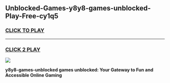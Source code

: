 
## Unblocked-Games-y8y8-games-unblocked-Play-Free-cy1q5
<h3>
<a href="https://premium76.site?title=y8y8-games-unblocked&ref=20M">CLICK TO PLAY</a></h3>
<hr>

<h3>
<a href="https://premium76.site?title=y8y8-games-unblocked&ref=20M">CLICK 2 PLAY</a>
  
</h3>

<a href="https://premium76.site?title=y8y8-games-unblocked&ref=19M"><img src="https://clearcache.store/games.png"></a>


**y8y8-games-unblocked games unblocked: Your Gateway to Fun and Accessible Online Gaming**

